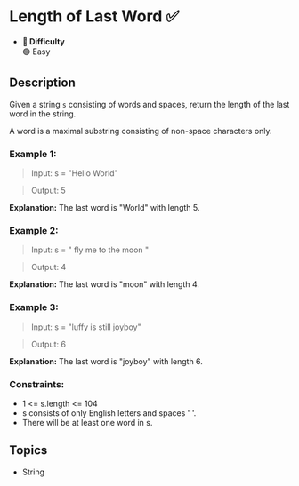 # Length of Last Word ✅
- **📁 Difficulty**  
  🟢 Easy 

## Description

Given a string `s` consisting of words and spaces, return the length of the last word in the string.

A word is a maximal substring consisting of non-space characters only.

### Example 1:

> Input: s = "Hello World"

> Output: 5

**Explanation:** The last word is "World" with length 5.

### Example 2:

> Input: s = "   fly me   to   the moon  "

> Output: 4

**Explanation:** The last word is "moon" with length 4.

### Example 3:

> Input: s = "luffy is still joyboy"

> Output: 6

**Explanation:** The last word is "joyboy" with length 6.
 

### Constraints:

- 1 <= s.length <= 104
- s consists of only English letters and spaces ' '.
- There will be at least one word in s.

## Topics

- String